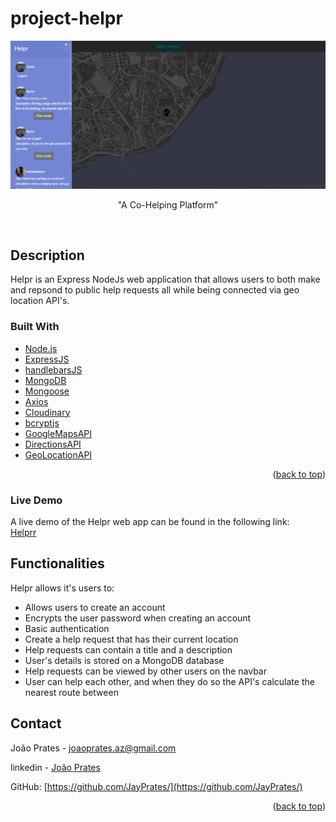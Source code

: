 # project-helpr




<p align="center">
<img src='helpr.png'/>
</p>


<p align="center">
"A Co-Helping Platform"
</p>


<br />






## Description

Helpr is an Express NodeJs web application that allows users to both make and repsond to public help requests all while being connected via geo location API's.



### Built With



* [Node.js](https://nodejs.org/)
* [ExpressJS](https://expressjs.com/)
* [handlebarsJS](https://handlebarsjs.com/)
* [MongoDB](https://www.mongodb.com/)
* [Mongoose](https://mongoosejs.com/)
* [Axios](https://www.npmjs.com/package/axios)
* [Cloudinary](https://cloudinary.com/)
* [bcryptjs](https://www.npmjs.com/package/bcryptjs)
* [GoogleMapsAPI](https://developers.google.com/maps/documentation/javascript/overview)
* [DirectionsAPI](https://developers.google.com/maps/documentation/directions/overview)
* [GeoLocationAPI](https://developers.google.com/maps/documentation/geolocation/overview)


<p align="right">(<a href="#top">back to top</a>)</p>



### Live Demo

A live demo of the Helpr web app can be found in the following link:
<br/>
<a href="https://app-helpr.herokuapp.com/"> Helprr </a>



## Functionalities

Helpr allows it's users to:

* Allows users to create an account
* Encrypts the user password when creating an account
* Basic authentication
* Create a help request that has their current location
* Help requests can contain a title and a description
* User's details is stored on a MongoDB database
* Help requests can be viewed by other users on the navbar 
* User can help each other, and when they do so the API's calculate the nearest route between



## Contact

João Prates - joaoprates.az@gmail.com

linkedin - <a href="https://www.linkedin.com/in/joao-prates-az/"> João Prates </a>

GitHub: [https://github.com/JayPrates/](https://github.com/JayPrates/)







<p align="right">(<a href="#top">back to top</a>)</p>
